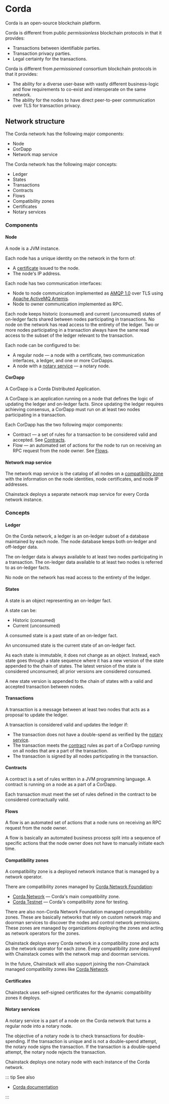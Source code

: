 # Corda

Corda is an open-source blockchain platform.

Corda is different from public *permissionless* blockchain protocols in that it provides:

* Transactions between identifiable parties.
* Transaction privacy parties.
* Legal certainty for the transactions.

Corda is different from *permissioned* consortium blockchain protocols in that it provides:

* The ability for a diverse user-base with vastly different business-logic and flow requirements to co-exist and interoperate on the same network.
* The ability for the nodes to have direct peer-to-peer communication over TLS for transaction privacy.

## Network structure

The Corda network has the following major components:

* Node
* CorDapp
* Network map service

The Corda network has the following major concepts:

* Ledger
* States
* Transactions
* Contracts
* Flows
* Compatibility zones
* Certificates
* Notary services

### Components

#### Node

A node is a JVM instance.

Each node has a unique identity on the network in the form of:

* A [certificate](#certificates) issued to the node.
* The node's IP address.

Each node has two communication interfaces:

* Node to node communication implemented as [AMQP 1.0](http://docs.oasis-open.org/amqp/core/v1.0/os/amqp-core-overview-v1.0-os.html) over TLS using [Apache ActiveMQ Artemis](https://activemq.apache.org/components/artemis/).
* Node to owner communication implemented as RPC.

Each node keeps historic (consumed) and current (unconsumed) states of on-ledger facts shared between nodes participating in transactions. No node on the network has read access to the entirety of the ledger. Two or more nodes participating in a transaction always have the same read access to the subset of the ledger relevant to the transaction.

Each node can be configured to be:

* A regular node — a node with a certificate, two communication interfaces, a ledger, and one or more CorDapps.
* A node with a [notary service](#notary-services) — a notary node.

#### CorDapp

A CorDapp is a Corda Distributed Application.

A CorDapp is an application running on a node that defines the logic of updating the ledger and on-ledger facts. Since updating the ledger requires achieving consensus, a CorDapp must run on at least two nodes participating in a transaction.

Each CorDapp has the two following major components:

* Contract — a set of rules for a transaction to be considered valid and accepted. See [Contracts](#contracts).
* Flow — an automated set of actions for the node to run on receiving an RPC request from the node owner. See [Flows](#flows).

#### Network map service

The network map service is the catalog of all nodes on a [compatibility zone](#compatibility-zones) with the information on the node identities, node certificates, and node IP addresses.

Chainstack deploys a separate network map service for every Corda network instance.

### Concepts

#### Ledger

On the Corda network, a ledger is an on-ledger subset of a database maintained by each node. The node database keeps both on-ledger and off-ledger data.

The on-ledger data is always available to at least two nodes participating in a transaction. The on-ledger data available to at least two nodes is referred to as on-ledger facts.

No node on the network has read access to the entirety of the ledger.

#### States

A state is an object representing an on-ledger fact.

A state can be:

* Historic (consumed)
* Current (unconsumed)

A consumed state is a past state of an on-ledger fact.

An unconsumed state is the current state of an on-ledger fact.

As each state is immutable, it does not change as an object. Instead, each state goes through a state sequence where it has a new version of the state appended to the chain of states. The latest version of the state is considered unconsumed; all prior versions are considered consumed.

A new state version is appended to the chain of states with a valid and accepted transaction between nodes.

#### Transactions

A transaction is a message between at least two nodes that acts as a proposal to update the ledger.

A transaction is considered valid and updates the ledger if:

* The transaction does not have a double-spend as verified by the [notary service](#notary-services).
* The transaction meets the [contract](#contracts) rules as part of a CorDapp running on all nodes that are a part of the transaction.
* The transaction is signed by all nodes participating in the transaction.

#### Contracts

A contract is a set of rules written in a JVM programming language. A contract is running on a node as a part of a CorDapp.

Each transaction must meet the set of rules defined in the contract to be considered contractually valid.

#### Flows

A flow is an automated set of actions that a node runs on receiving an RPC request from the node owner.

A flow is basically an automated business process split into a sequence of specific actions that the node owner does not have to manually initiate each time.

#### Compatibility zones

A compatibility zone is a deployed network instance that is managed by a network operator.

There are compatibility zones managed by [Corda Network Foundation](https://corda.network/governance/index.html):

* [Corda Network](https://corda.network/) — Corda's main compatibility zone.
* [Corda Testnet](https://testnet.corda.network/) — Corda's compatibility zone for testing.

There are also non-Corda Network Foundation managed compatibility zones. These are basically networks that rely on custom network map and doorman services to discover the nodes and control network permissions. These zones are managed by organizations deploying the zones and acting as network operators for the zones.

Chainstack deploys every Corda network in a compatibility zone and acts as the network operator for each zone. Every compatibility zone deployed with Chainstack comes with the network map and doorman services.

In the future, Chainstack will also support joining the non-Chainstack managed compatibility zones like [Corda Network](https://corda.network/).

#### Certificates

Chainstack uses self-signed certificates for the dynamic compatibility zones it deploys.

#### Notary services

A notary service is a part of a node on the Corda network that turns a regular node into a notary node.

The objective of a notary node is to check transactions for double-spending. If the transaction is unique and is not a double-spend attempt, the notary node signs the transaction. If the transaction is a double-spend attempt, the notary node rejects the transaction.

Chainstack deploys one notary node with each instance of the Corda network.

::: tip See also

* [Corda documentation](https://docs.corda.net)

:::
